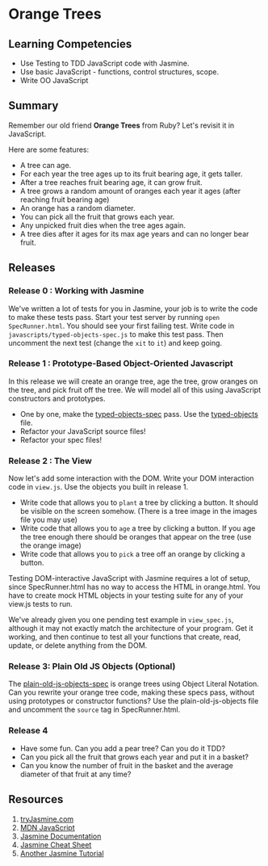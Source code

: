 # Orange Trees

## Learning Competencies

* Use Testing to TDD JavaScript code with Jasmine.
* Use basic JavaScript - functions, control structures, scope.
* Write OO JavaScript

## Summary

Remember our old friend **Orange Trees** from Ruby? Let's revisit it in JavaScript.

Here are some features:
* A tree can age.
* For each year the tree ages up to its fruit bearing age, it gets taller.
* After a tree reaches fruit bearing age, it can grow fruit.
* A tree grows a random amount of oranges each year it ages (after reaching fruit bearing age)
* An orange has a random diameter.
* You can pick all the fruit that grows each year.
* Any unpicked fruit dies when the tree ages again.
* A tree dies after it ages for its max age years and can no longer bear fruit.

## Releases

### Release 0 : Working with Jasmine

We've written a lot of tests for you in Jasmine, your job is to write the code to
make these tests pass.  Start your test server by running `open SpecRunner.html`.
You should see your first failing test.  Write code in `javascripts/typed-objects-spec.js`
to make this test pass.  Then uncomment the next test (change the `xit` to `it`) and keep going.

### Release 1 : Prototype-Based Object-Oriented Javascript

In this release we will create an orange tree, age the tree, grow oranges
on the tree, and pick fruit off the tree.  We will model all of this using
JavaScript constructors and prototypes.


* One by one, make the
  [typed-objects-spec](./spec/javascripts/typed-objects-spec.js)
  pass. Use the
  [typed-objects](./javascripts/typed-objects.js) file.
* Refactor your JavaScript source files!
* Refactor your spec files!


### Release 2 : The View

Now let's add some interaction with the DOM. Write your DOM interaction code in
`view.js`. Use the objects you built in release 1.

* Write code that allows you to `plant` a tree by clicking a button. It should
  be visible on the screen somehow. (There is a tree image in the images file you may use)
* Write code that allows you to `age` a tree by clicking a button.  If you age the tree enough there should be oranges that appear on the tree (use the orange image)
* Write code that allows you to `pick` a tree off an orange by clicking a
  button.

Testing DOM-interactive JavaScript with Jasmine requires a lot of setup, since
SpecRunner.html has no way to access the HTML in orange.html. You have to create mock
HTML objects in your testing suite for any of your view.js tests to run.

We've already given you one pending test example in `view_spec.js`, although it may
not exactly match the architecture of your program. Get it working, and then continue to
test all your functions that create, read, update, or delete anything from the DOM.

### Release 3: Plain Old JS Objects (Optional)

The [plain-old-js-objects-spec](./spec/javascripts/plain-old-js-objects-spec.js) 
is orange trees using Object Literal Notation. Can you rewrite your orange tree
code, making these specs pass, without using prototypes or constructor functions? 
Use the plain-old-js-objects file and uncomment the `source` tag in SpecRunner.html.

### Release 4

* Have some fun.  Can you add a pear tree? Can you do it TDD?
* Can you pick all the fruit that grows each year and put it in a basket?
* Can you know the number of fruit in the basket and the average diameter of that fruit at any time?

## Resources

1. [tryJasmine.com](http://tryjasmine.com)
1. [MDN JavaScript](https://developer.mozilla.org/en-US/docs/Web/JavaScript/Guide)
1. [Jasmine Documentation](http://pivotal.github.io/jasmine/)
1. [Jasmine Cheat Sheet](http://www.cheatography.com/citguy/cheat-sheets/jasmine-js-testing/)
1. [Another Jasmine Tutorial](http://evanhahn.com/how-do-i-jasmine/)
